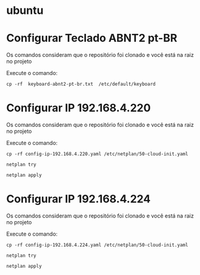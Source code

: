# ubuntu


# Configurar Teclado ABNT2 pt-BR
Os comandos consideram que o repositório foi clonado e você está na raiz no projeto

Execute o comando:
```
cp -rf  keyboard-abnt2-pt-br.txt  /etc/default/keyboard
```

# Configurar IP 192.168.4.220
Os comandos consideram que o repositório foi clonado e você está na raiz no projeto

Execute o comando:
```
cp -rf config-ip-192.168.4.220.yaml /etc/netplan/50-cloud-init.yaml

netplan try

netplan apply
```

# Configurar IP 192.168.4.224
Os comandos consideram que o repositório foi clonado e você está na raiz no projeto

Execute o comando:
```
cp -rf config-ip-192.168.4.224.yaml /etc/netplan/50-cloud-init.yaml

netplan try

netplan apply
```
